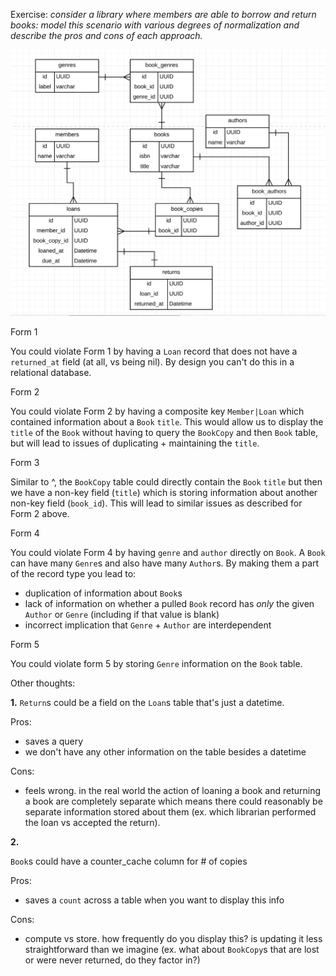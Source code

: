 Exercise:
_consider a library where members are able to borrow and return books: model this scenario with various degrees of normalization and describe the pros and cons of each approach._

![Library ERD](../../../../resources/interfaces/data_modeling/prework/library-erd.png)

Form 1

You could violate Form 1 by having a `Loan` record that does not have a `returned_at` field (at all, vs being nil). By
design you can't do this in a relational database. 

Form 2

You could violate Form 2 by having a composite key `Member|Loan` which contained information about a `Book` `title`. This
would allow us to display the `title` of the `Book` without having to query the `BookCopy` and then `Book` table, but will
lead to issues of duplicating + maintaining the `title`.


Form 3

Similar to ^, the `BookCopy` table could directly contain the `Book` `title` but then we have a non-key field (`title`) 
which is storing information about another non-key field (`book_id`). This will lead to similar issues as described for
Form 2 above.

Form 4

You could violate Form 4 by having `genre` and `author` directly on `Book`. A `Book` can have many `Genre`s and also have
many `Author`s. By making them a part of the record type you lead to:
- duplication of information about `Book`s
- lack of information on whether a pulled `Book` record has *only* the given `Author` or `Genre` (including if that value
is blank)
- incorrect implication that `Genre` + `Author` are interdependent

Form 5

You could violate form 5 by storing `Genre` information on the `Book` table.

Other thoughts:

__1.__ `Return`s could be a field on the `Loan`s table that's just a datetime.

Pros:
- saves a query
- we don't have any other information on the table besides a datetime

Cons:
- feels wrong. in the real world the action of loaning a book and returning a book are completely separate which means there
could reasonably be separate information stored about them (ex. which librarian performed the loan vs accepted the return).

__2.__

`Book`s could have a counter_cache column for # of copies
 
 Pros:
 - saves a `count` across a table when you want to display this info
 
 Cons:
 - compute vs store. how frequently do you display this? is updating it less straightforward than we imagine (ex. what about
 `BookCopy`s that are lost or were never returned, do they factor in?)